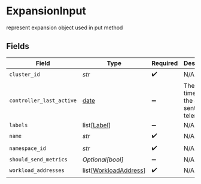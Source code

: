 # ExpansionInput

represent expansion object used in put method


## Fields

| Field                                                                | Type                                                                 | Required                                                             | Description                                                          |
| -------------------------------------------------------------------- | -------------------------------------------------------------------- | -------------------------------------------------------------------- | -------------------------------------------------------------------- |
| `cluster_id`                                                         | *str*                                                                | :heavy_check_mark:                                                   | N/A                                                                  |
| `controller_last_active`                                             | [date](https://docs.python.org/3/library/datetime.html#date-objects) | :heavy_minus_sign:                                                   | The last time that the agent sent telemetries                        |
| `labels`                                                             | list[[Label](../../models/shared/label.md)]                          | :heavy_minus_sign:                                                   | N/A                                                                  |
| `name`                                                               | *str*                                                                | :heavy_check_mark:                                                   | N/A                                                                  |
| `namespace_id`                                                       | *str*                                                                | :heavy_check_mark:                                                   | N/A                                                                  |
| `should_send_metrics`                                                | *Optional[bool]*                                                     | :heavy_minus_sign:                                                   | N/A                                                                  |
| `workload_addresses`                                                 | list[[WorkloadAddress](../../models/shared/workloadaddress.md)]      | :heavy_check_mark:                                                   | N/A                                                                  |